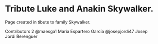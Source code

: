 # Tribute Luke and Anakin Skywalker.

Page created in tibute to family Skywalker.



Contributors 2
@maesga1
María Espartero García
@josepjordi47
Josep Jordi Berenguer
